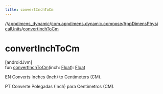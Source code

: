 ```yaml
---
title: convertInchToCm
---
```

//[appdimens_dynamic](../../../index.html)/[com.appdimens.dynamic.compose](../index.html)/[AppDimensPhysicalUnits](index.html)/[convertInchToCm](convert-inch-to-cm.html)



# convertInchToCm



[androidJvm]\
fun [convertInchToCm](convert-inch-to-cm.html)(inch: [Float](https://kotlinlang.org/api/core/kotlin-stdlib/kotlin/-float/index.html)): [Float](https://kotlinlang.org/api/core/kotlin-stdlib/kotlin/-float/index.html)



EN Converts Inches (Inch) to Centimeters (CM).



PT Converte Polegadas (Inch) para Centímetros (CM).



